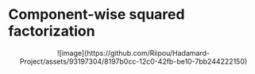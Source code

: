 # Component-wise squared factorization
<p align="center">
  ![image](https://github.com/Riipou/Hadamard-Project/assets/93197304/8197b0cc-12c0-42fb-be10-7bb244222150)
</p>
